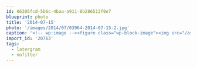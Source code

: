 ```yaml
---
id: 06305fcd-5b6c-4baa-a911-8b286513f0e7
blueprint: photo
title: '2014-07-15'
photo: '/images/2014/07/03964-2014-07-15-2.jpg'
caption: '<!-- wp:image --><figure class="wp-block-image"><img src="/assets/images/2014/07/03964-2014-07-15-2.jpg" /></figure><!-- /wp:image --><!-- wp:paragraph --><p>Chasing the sun in Idaho. #nofilter #latergram</p><!-- /wp:paragraph -->'
import_id: '20763'
tags:
  - latergram
  - nofilter
---
```

